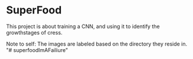 # SuperFood

This project is about training a CNN, and using it to identify the growthstages of cress.

Note to self:
The images are labeled based on the directory they reside in.
"# superfoodImAFailiure" 
